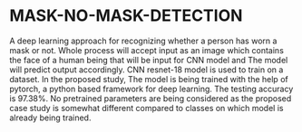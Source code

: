 # MASK-NO-MASK-DETECTION

A deep learning approach for recognizing whether a person has worn a mask or not. Whole process will accept input as an image which contains the face of a human being that will be input for CNN model and The model will predict output accordingly. CNN resnet-18 model is used to train on a dataset. In the proposed study, The model is being trained with the help of pytorch, a python based framework for deep learning. The testing accuracy is 97.38%. No pretrained parameters are being considered as the proposed case study is somewhat different compared to classes on which model is already being trained.
